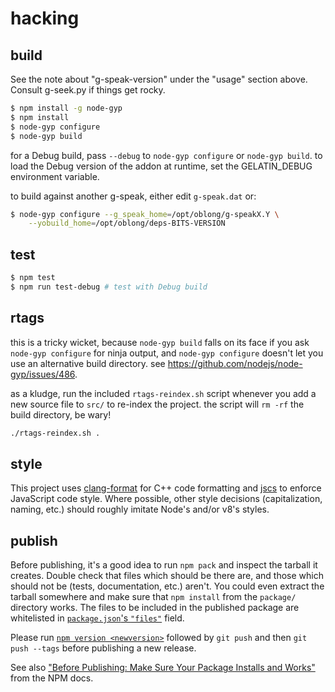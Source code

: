 # hacking

## build

See the note about "g-speak-version" under the "usage" section above.  Consult
g-seek.py if things get rocky.

``` bash
$ npm install -g node-gyp
$ npm install
$ node-gyp configure
$ node-gyp build
```

for a Debug build, pass `--debug` to `node-gyp configure` or `node-gyp build`.
to load the Debug version of the addon at runtime, set the GELATIN_DEBUG
environment variable.

to build against another g-speak, either edit `g-speak.dat` or:

``` bash
$ node-gyp configure --g_speak_home=/opt/oblong/g-speakX.Y \
    --yobuild_home=/opt/oblong/deps-BITS-VERSION
```

## test

``` bash
$ npm test
$ npm run test-debug # test with Debug build
```

## rtags

this is a tricky wicket, because `node-gyp build` falls on its face if you ask
`node-gyp configure` for ninja output, and `node-gyp configure` doesn't let you
use an alternative build directory.  see
<https://github.com/nodejs/node-gyp/issues/486>.

as a kludge, run the included `rtags-reindex.sh` script whenever you add a new
source file to `src/` to re-index the project.  the script will `rm -rf` the build
directory, be wary!

``` bash
./rtags-reindex.sh .
```

## style

This project uses [clang-format][] for C++ code formatting and [jscs][] to
enforce JavaScript code style.  Where possible, other style decisions
(capitalization, naming, etc.) should roughly imitate Node's and/or v8's
styles.

## publish

Before publishing, it's a good idea to run `npm pack` and inspect the tarball
it creates.  Double check that files which should be there are, and those which
should not be (tests, documentation, etc.) aren't.  You could even extract the
tarball somewhere and make sure that `npm install` from the `package/`
directory works.  The files to be included in the published package are
whitelisted in [`package.json`'s `"files"`][npm-files] field.

Please run [`npm version <newversion>`][npm-version] followed by `git push` and
then `git push --tags` before publishing a new release.

See also
["Before Publishing: Make Sure Your Package Installs and Works"][before-pub]
from the NPM docs.

[clang-format]: <http://clang.llvm.org/docs/ClangFormat.html>
[jscs]: <http://jscs.info/>
[npm-files]: <https://docs.npmjs.com/files/package.json#files>
[before-pub]: <https://docs.npmjs.com/misc/developers#before-publishing-make-sure-your-package-installs-and-works>
[npm-version]: <https://docs.npmjs.com/cli/version>
